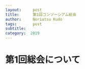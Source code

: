 ```yaml
---
layout:     post
title:      第1回コンソーシアム総会
author:     Noriatsu Kudo
tags: 		post 
subtitle:  	
category:  2019
---
```

<!-- Start Writing Below in Markdown -->
# 第1回総会について
